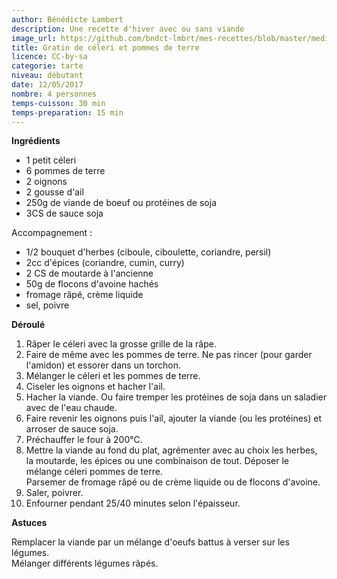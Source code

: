 ```yaml
---
author: Bénédicte Lambert
description: Une recette d'hiver avec ou sans viande
image_url: https://github.com/bndct-lmbrt/mes-recettes/blob/master/medias/gratin-celeri.jpg
title: Gratin de céleri et pommes de terre
licence: CC-by-sa
categorie: tarte
niveau: débutant
date: 12/05/2017
nombre: 4 personnes
temps-cuisson: 30 min
temps-preparation: 15 min
---
```


**Ingrédients**   

* 1 petit céleri
* 6 pommes de terre 
* 2 oignons 
* 2 gousse d'ail
* 250g de viande de boeuf ou protéines de soja
* 3CS de sauce soja

Accompagnement :    
* 1/2 bouquet d'herbes (ciboule, ciboulette, coriandre, persil)
* 2cc d'épices (coriandre, cumin, curry)
* 2 CS de moutarde à l'ancienne
* 50g de flocons d'avoine hachés
* fromage râpé, crème liquide
* sel, poivre


**Déroulé**

1. Râper le céleri avec la grosse grille de la râpe.  
2. Faire de même avec les pommes de terre. Ne pas rincer (pour garder l'amidon) et essorer dans un torchon. 
3. Mélanger le céleri et les pommes de terre.   
4. Ciseler les oignons et hacher l'ail.  
5. Hacher la viande. Ou faire tremper les protéines de soja dans un saladier avec de l'eau chaude.  
6. Faire revenir les oignons puis l'ail, ajouter la viande (ou les protéines) et arroser de sauce soja. 
7. Préchauffer le four à 200°C. 
8. Mettre la viande au fond du plat, agrémenter avec au choix les herbes, la moutarde, les épices ou une combinaison de tout. Déposer le mélange céleri pommes de terre.  
 Parsemer de fromage râpé ou de crème liquide ou de flocons d'avoine.  
9. Saler, poivrer.  
10. Enfourner pendant 25/40 minutes selon l'épaisseur.    


**Astuces** 

Remplacer la viande par un mélange d'oeufs battus à verser sur les légumes.  
Mélanger différents légumes râpés.  
